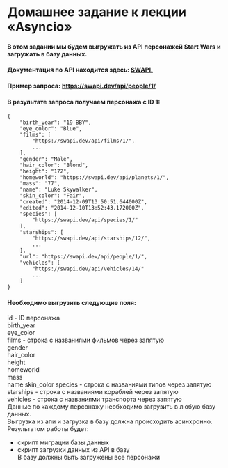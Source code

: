 # Домашнее задание к лекции «Asyncio»  
#### В этом задании мы будем выгружать из API персонажей Start Wars и загружать в базу данных.  
#### Документация по API находится здесь: [SWAPI.](https://swapi.dev/documentation#people)  
#### Пример запроса: https://swapi.dev/api/people/1/  
#### В результате запроса получаем персонажа с ID 1:  
~~~
{
    "birth_year": "19 BBY",
    "eye_color": "Blue",
    "films": [
        "https://swapi.dev/api/films/1/",
        ...
    ],
    "gender": "Male",
    "hair_color": "Blond",
    "height": "172",
    "homeworld": "https://swapi.dev/api/planets/1/",
    "mass": "77",
    "name": "Luke Skywalker",
    "skin_color": "Fair",
    "created": "2014-12-09T13:50:51.644000Z",
    "edited": "2014-12-10T13:52:43.172000Z",
    "species": [
        "https://swapi.dev/api/species/1/"
    ],
    "starships": [
        "https://swapi.dev/api/starships/12/",
        ...
    ],
    "url": "https://swapi.dev/api/people/1/",
    "vehicles": [
        "https://swapi.dev/api/vehicles/14/"
        ...
    ]
}
~~~
#### Необходимо выгрузить cледующие поля:  
id - ID персонажа  
birth_year  
eye_color  
films - строка с названиями фильмов через запятую  
gender  
hair_color  
height  
homeworld  
mass  
name
skin_color
species - строка с названиями типов через запятую  
starships - строка с названиями кораблей через запятую  
vehicles - строка с названиями транспорта через запятую    
Данные по каждому персонажу необходимо загрузить в любую базу данных.   
Выгрузка из апи и загрузка в базу должна происходить асинхронно.   
Результатом работы будет:    
  - скрипт миграции базы данных    
  - скрипт загрузки данных из API в базу       
В базу должны быть загружены все персонажи  

